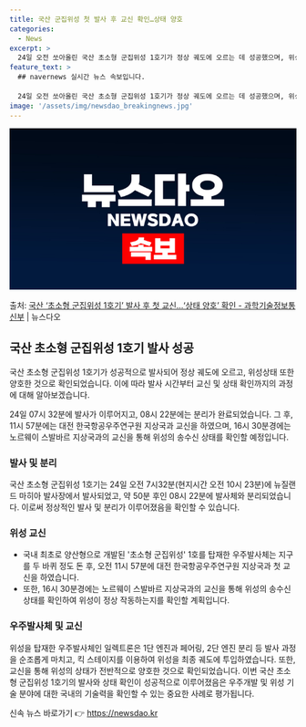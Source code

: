 ```yaml
---
title: 국산 군집위성 첫 발사 후 교신 확인…상태 양호
categories:
  - News
excerpt: >
  24일 오전 쏘아올린 국산 초소형 군집위성 1호기가 정상 궤도에 오르는 데 성공했으며, 위성상태도 양호한 것…
feature_text: >
  ## navernews 실시간 뉴스 속보입니다.

  24일 오전 쏘아올린 국산 초소형 군집위성 1호기가 정상 궤도에 오르는 데 성공했으며, 위성상태도 양호한 것…
image: '/assets/img/newsdao_breakingnews.jpg'
---
```


![뉴스다오 속보](/assets/img/newsdao_breakingnews.jpg)

<p>출처: <a href="https://newsdao.kr/3662" rel="dofollow">국산 ‘초소형 군집위성 1호기’ 발사 후 첫 교신…‘상태 양호’ 확인 - 과학기술정보통신부</a> | 뉴스다오</p>

<h2 data-ke-size="size26">국산 초소형 군집위성 1호기 발사 성공</h2>
국산 초소형 군집위성 1호기가 성공적으로 발사되어 정상 궤도에 오르고, 위성상태 또한 양호한 것으로 확인되었습니다. 이에 따라 발사 시간부터 교신 및 상태 확인까지의 과정에 대해 알아보겠습니다.

<p data-ke-size="size16">24일 07시 32분에 발사가 이루어지고, 08시 22분에는 분리가 완료되었습니다. 그 후, 11시 57분에는 대전 한국항공우주연구원 지상국과 교신을 하였으며, 16시 30분경에는 노르웨이 스발바르 지상국과의 교신을 통해 위성의 송수신 상태를 확인할 예정입니다.</p>

<h3 data-ke-size="size24">발사 및 분리</h3>
국산 초소형 군집위성 1호기는 24일 오전 7시32분(현지시간 오전 10시 23분)에 뉴질랜드 마히아 발사장에서 발사되었고, 약 50분 후인 08시 22분에 발사체와 분리되었습니다. 이로써 정상적인 발사 및 분리가 이루어졌음을 확인할 수 있습니다.

<h3 data-ke-size="size24">위성 교신</h3>
<ul>
    <li>국내 최초로 양산형으로 개발된 '초소형 군집위성' 1호를 탑재한 우주발사체는 지구를 두 바퀴 정도 돈 후, 오전 11시 57분에 대전 한국항공우주연구원 지상국과 첫 교신을 하였습니다.</li>
    <li>또한, 16시 30분경에는 노르웨이 스발바르 지상국과의 교신을 통해 위성의 송수신 상태를 확인하여 위성이 정상 작동하는지를 확인할 계획입니다.</li>
</ul>

<h3 data-ke-size="size24">우주발사체 및 교신</h3>
위성을 탑재한 우주발사체인 일렉트론은 1단 엔진과 페어링, 2단 엔진 분리 등 발사 과정을 순조롭게 마치고, 킥 스테이지를 이용하여 위성을 최종 궤도에 투입하였습니다. 또한, 교신을 통해 위성의 상태가 전반적으로 양호한 것으로 확인되었습니다.
이번 국산 초소형 군집위성 1호기의 발사와 상태 확인이 성공적으로 이루어졌음은 우주개발 및 위성 기술 분야에 대한 국내의 기술력을 확인할 수 있는 중요한 사례로 평가됩니다. 

신속 뉴스 바로가기 👉 <a href="https://newsdao.kr" rel="dofollow">https://newsdao.kr</a>


